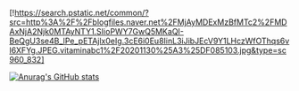
[!https://search.pstatic.net/common/?src=http%3A%2F%2Fblogfiles.naver.net%2FMjAyMDExMzBfMTc2%2FMDAxNjA2Njk0MTAyNTY1.SIioPWY7GwQ5MKaQI-BeQgU3se4B_lPe_pETAjlx0eIg.3cE6i0Eu8IinL3iJibJEcV9Y1LHczWfOThqs6vl6XFYg.JPEG.vitaminabc1%2F20201130%25A3%25DF085103.jpg&type=sc960_832]
<!--
**yeom7769/yeom7769** is a ✨ _special_ ✨ repository because its `README.md` (this file) appears on your GitHub profile.

Here are some ideas to get you started:

- 🔭 I’m currently working on ...
- 🌱 I’m currently learning ...
- 👯 I’m looking to collaborate on ...
- 🤔 I’m looking for help with ...
- 💬 Ask me about ...
- 📫 How to reach me: ...
- 😄 Pronouns: ...
- ⚡ Fun fact: ...
-->

[![Anurag's GitHub stats](https://github-readme-stats.vercel.app/api?username=yeom7769)](https://github.com/anuraghazra/github-readme-stats)
